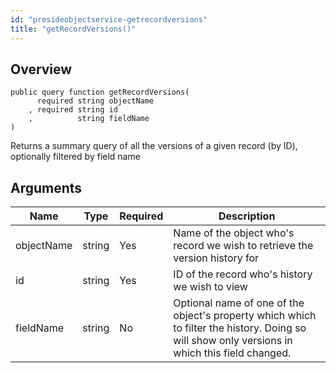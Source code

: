 ```yaml
---
id: "presideobjectservice-getrecordversions"
title: "getRecordVersions()"
---
```



## Overview




```luceescript
public query function getRecordVersions(
      required string objectName
    , required string id        
    ,          string fieldName 
)
```

Returns a summary query of all the versions of a given record (by ID),  optionally filtered by field name

## Arguments


<div class="table-responsive"><table class="table"><thead><tr><th>Name</th><th>Type</th><th>Required</th><th>Description</th></tr></thead><tbody><tr><td>objectName</td><td>string</td><td>Yes</td><td>Name of the object who's record we wish to retrieve the version history for</td></tr><tr><td>id</td><td>string</td><td>Yes</td><td>ID of the record who's history we wish to view</td></tr><tr><td>fieldName</td><td>string</td><td>No</td><td>Optional name of one of the object's property which which to filter the history. Doing so will show only versions in which this field changed.</td></tr></tbody></table></div>